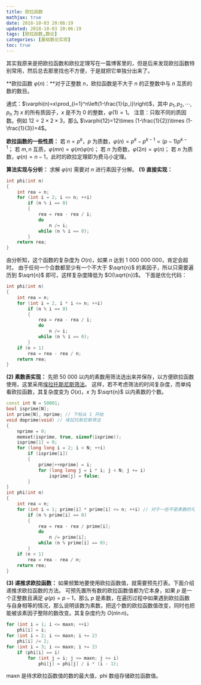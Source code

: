```yaml
---
title: 欧拉函数
mathjax: true
date: 2018-10-03 20:06:19
updated: 2018-10-03 20:06:19
tags: [欧拉函数,数论]
categories: [基础数论实现]
toc: true
---
```



其实我原来是把欧拉函数和欧拉定理写在一篇博客里的，但是后来发现欧拉函数特别常用，然后总去那里找也不方便，于是就把它单独分出来了。

**欧拉函数 $\varphi(n)$：**对于正整数 $n$，欧拉函数是不大于 $n$ 的正整数中与 $n$ 互质的数的数目。

通式：$\varphi(n)=x\prod_{i=1}^n\left(1-\frac{1}{p_i}\right)$，其中 $p_1,p_2,\cdots,p_n$ 为 $x$ 的所有质因子，$x$ 是不为 $0$ 的整数，$\varphi(1)=1$。
注意：只取不同的质因数。例如 $12=2\times 2\times 3$，那么 $\varphi(12)=12\times (1-\frac{1}{2})\times (1-\frac{1}{3})=4$。

**欧拉函数的一些性质：**
若 $n=p^k$，$p$ 为质数，$\varphi(n)=p^k-p^{k-1}=(p-1)p^{k-1}$；
若 $m,n$ 互质，$\varphi(mn)=\varphi(m)\varphi(n)$；
若 $n$ 为奇数，$\varphi(2n)=\varphi(n)$；
若 $n$ 为质数，$\varphi(n)=n-1$，此时的欧拉定理即为费马小定理。<!--more-->

**算法实现与分析：**
求解 $\varphi(n)$ 需要对 $n$ 进行素因子分解。
**(1) 直接实现：**
```cpp
int phi(int n)
{
    int rea = n;
    for (int i = 2; i <= n; ++i)
        if (n % i == 0)
        {
            rea = rea - rea / i;
            do
                n /= i;
            while (n % i == 0);
        }
    return rea;
}
```
由分析知，这个函数的复杂度为 $O(n)$，如果 $n$ 达到 1 000 000 000，肯定会超时。
由于任何一个合数都至少有一个不大于 $\sqrt{n}$ 的素因子，所以只需要遍历到 $\sqrt{n}$ 即可，这样复杂度降低为 $O(\sqrt{n})$。
下面是优化代码：
```cpp
int phi(int n)
{
    int rea = n;
    for (int i = 2, i * i <= n; ++i)
        if (n % i == 0)
        {
            rea = rea - rea / i;
            do
                n /= i;
            while (n % i == 0);
        }
    if (n > 1)
        rea = rea - rea / n;
    return rea;
}
```
**(2) 素数表实现：**
先把 50 000 以内的素数用筛法选出来并保存，以方便欧拉函数使用，这里采用[埃拉托斯尼斯筛法](https://gukaifeng.me/2018/09/06/%E7%B4%A0%E6%95%B0%E6%B5%8B%E8%AF%95/#1-%E5%9F%83%E6%8B%89%E6%89%98%E6%96%AF%E5%B0%BC%E6%96%AF%E7%AD%9B%E6%B3%95)。
这样，若不考虑筛法的时间复杂度，而单纯看欧拉函数，其复杂度变为 $O(x)$，$x$ 为 $\sqrt{n}$ 以内素数的个数。
```cpp
const int N = 50001;
bool isprime[N];
int prime[N], nprime; // 下标从 1 开始
void doprime(void) // 埃拉托斯尼斯筛法
{
    nprime = 0;
    memset(isprime, true, sizeof(isprime));
    isprime[1] = 0;
    for (long long i = 2; i < N; ++i)
        if (isprime[i])
        {
            prime[++nprime] = i;
            for (long long j = i * i; j < N; j += i)
                isprime[j] = false;
        }
}
int phi(int n)
{
    int rea = n;
    for (int i = 1; prime[i] * prime[i] <= n; ++i) // 对于一些不是素数的可不用遍历
        if (n % prime[i] == 0)
        {
            rea = rea - rea / prime[i];
            do
                n /= prime[i];
            while (n % prime[i] == 0);
        }
    if (n > 1)
        rea = rea - rea / n;
    return rea;
}
```
**(3) 递推求欧拉函数：**
如果频繁地要使用欧拉函数值，就需要预先打表。下面介绍递推求欧拉函数的方法。
可预先置所有数的欧拉函数值都为它本身，如果 $p$ 是一个正整数且满足 $\varphi(p)=p-1$，那么 $p$ 是素数，在遍历过程中如果遇到欧拉函数与自身相等的情况，那么说明该数为素数，把这个数的欧拉函数值改变，同时也把能被该素因子整除的数改变。其复杂度约为 $O(n\ln n)$。
```cpp
for (int i = 1; i <= maxn; ++i)
    phi[i] = i;
for (int i = 2; i <= maxn; i += 2)
    phi[i] /= 2;
for (int i = 3; i <= maxn; i += 2)
    if (phi[i] == i)
        for (int j = i; j <= maxn; j += i)
            phi[j] = phi[j] / i * (i - 1);
```
maxn 是待求欧拉函数值的数的最大值，phi 数组存储欧拉函数值。
